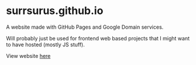 # surrsurus.github.io
A website made with GitHub Pages and Google Domain services.

Will probably just be used for frontend web based projects that I might want to have hosted (mostly JS stuff).

View website [here](http://surrsur.us)
